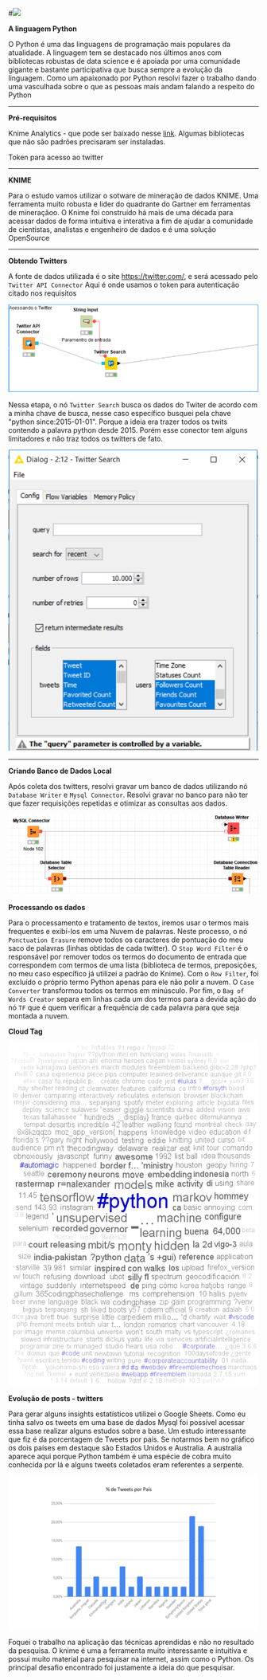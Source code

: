 ﻿#![ ](https://panda.ime.usp.br/aulasPython/static/aulasPython/_images/python-logo.png "Python")

**A linguagem Python**

O Python é uma das linguagens de programação mais populares da atualidade. A linguagem tem se destacado nos últimos anos com bibliotecas robustas de data science e é apoiada por uma comunidade gigante e bastante participativa que busca sempre a evolução da linguagem.
Como um apaixonado por Python resolvi fazer o trabalho dando uma vasculhada sobre o que as pessoas mais andam falando a respeito do Python
***

**Pré-requisitos**

Knime Analytics - que pode ser baixado nesse [link](https://www.knime.org/downloads/overview). Algumas bibliotecas que não são padrões precisaram ser instaladas.

Token para acesso ao twitter

***
**KNIME**

Para o estudo vamos utilizar o sotware de mineração de dados KNIME. Uma ferramenta muito robusta e lider do quadrante do Gartner em ferramentas de mineraçãoo. O Knime foi construído há mais de uma década para acessar dados de forma intuitiva e interativa a fim de ajudar a comunidade de cientistas, analistas e engenheiro de dados e é uma solução OpenSource

***
**Obtendo Twitters**

A fonte de dados utilizada é o site https://twitter.com/, e será acessado pelo `Twitter API Connector`
Aqui é onde usamos o token para autenticação citado nos requisitos

![ ](https://github.com/ggdcdevel/TraballhoR1/blob/master/Acessando_o_twitter.png  "Twitter_API")

Nessa etapa, o nó `Twitter Search` busca os dados do Twiter de acordo com a minha chave de busca, nesse caso específico busquei pela chave "python  since:2015-01-01". Porque a ideia era trazer todos os twits contendo a palavra python desde 2015. Porém esse conector tem alguns limitadores e não traz todos os twitters de fato.

![ ](https://github.com/ggdcdevel/TraballhoR1/blob/master/tela_search.png  "Twitter_Config")
***
**Criando Banco de Dados Local**

Após coleta dos twitters, resolvi gravar um banco de dados utilizando nó `Database Writer` e `Mysql Connector`. Resolvi gravar no banco para não ter que fazer requisições repetidas e otimizar as consultas aos dados. 

![ ](https://github.com/ggdcdevel/TraballhoR1/blob/master/banco.png  "twitter_bd")

**Processando os dados**

Para o processamento e tratamento de textos, iremos usar o termos mais frequentes e exibí-los em uma Nuvem de palavras. Neste processo, o nó `Ponctuation Erasure` remove todos os caracteres de pontuação do meu saco de palavras (linhas obtidas de cada twitter). O `Stop Word Filter` é o responsável por remover todos os termos do documento de entrada que correspondem com termos de uma lista (biblioteca de termos, preposições, no meu caso específico já utilizei a padrão do Knime). Com o `Row Filter`, foi excluído o próprio termo Python apenas para ele não polir a nuvem. O `Case Converter` transformou todos os termos em minúsculo. Por fim, o `Bag of Words Creator` separa em linhas cada um dos termos para a devida ação do nó `TF` que é quem verificar a frequência de cada palavra para que seja montada a nuvem.

**Cloud Tag**

![ ](https://github.com/ggdcdevel/TraballhoR1/blob/master/TagCloudTwitter.png "twitter_cloud_tag")

**Evolução de posts - twitters**

Para gerar alguns insights estatísticos utilizei o Google Sheets. Como eu tinha salvo os tweets em uma base de dados Mysql foi possível acessar essa base realizar alguns estudos sobre a base. Um estudo interessante que fiz é da porcentagem de Tweets por país. Se notarmos bem no gráfico os dois países em destaque são Estados Unidos e Australia. A australia aparece aqui porque Python também é uma espécie de cobra muito conhecida por lá e alguns tweets coletados eram referentes a serpente.


![ ]( https://github.com/ggdcdevel/TraballhoR1/blob/master/tweet.png "twitter_coluna")

Foquei o trabalho na aplicação das técnicas aprendidas e não no resultado da pesquisa. O knime é uma  a ferramenta muito interessante e intuitiva e possui muito material para pesquisar na internet, assim como o Python. Os principal desafio encontrado foi justamente a ideia do que pesquisar.

